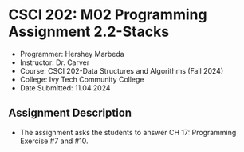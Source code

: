 # CSCI 202: M02 Programming Assignment 2.2-Stacks
- Programmer: Hershey Marbeda
- Instructor: Dr. Carver
- Course: CSCI 202-Data Structures and Algorithms (Fall 2024)
- College: Ivy Tech Community College
- Date Submitted: 11.04.2024

## Assignment Description
- The assignment asks the students to answer CH 17: Programming Exercise #7 and #10.
